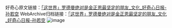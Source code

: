 好奇心原文链接：[「这世界」罗德曼绝对是金正恩最坚定的朋友_文化_好奇心日报-孙若空](https://www.qdaily.com/articles/5596.html)
WebArchive归档链接：[「这世界」罗德曼绝对是金正恩最坚定的朋友_文化_好奇心日报-孙若空](http://web.archive.org/web/20160322070653/http://www.qdaily.com:80/articles/5596.html)
![image](http://ww3.sinaimg.cn/large/007d5XDply1g3w8u2jg8oj30u02ggb29)